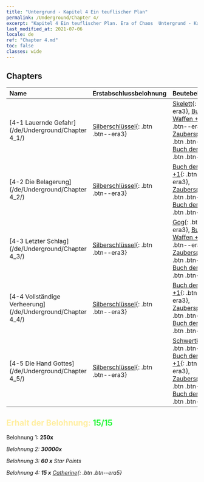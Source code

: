 ```yaml
---
title: "Untergrund - Kapitel 4 Ein teuflischer Plan"
permalink: /Underground/Chapter 4/
excerpt: "Kapitel 4 Ein teuflischer Plan. Era of Chaos  Untergrund - Kapitel 4. Ein teuflischer Plan"
last_modified_at: 2021-07-06
locale: de
ref: "Chapter 4.md"
toc: false
classes: wide
---
```


## Chapters

  | Name |  Erstabschlussbelohnung | Beutebelohnung |
  |:------------|:------------|:------------| 
  | [4-1 Lauernde Gefahr](/de/Underground/Chapter 4_1/) | [Silberschlüssel](/ItemsDE/con_693/){: .btn .btn--era3} | [Skelett](/ItemsDE/unt_208/){: .btn .btn--era3}, [Buch der Waffen +1](/ItemsDE/mat_25/){: .btn .btn--era3}, [Zauberspruchrollen](/ItemsDE/con_694/){: .btn .btn--era3}, [Buch der Waffen](/ItemsDE/mat_18/){: .btn .btn--era3} |
  | [4-2 Die Belagerung](/de/Underground/Chapter 4_2/) | [Silberschlüssel](/ItemsDE/con_693/){: .btn .btn--era3} | [Buch der Waffen +1](/ItemsDE/mat_25/){: .btn .btn--era3}, [Zauberspruchrollen](/ItemsDE/con_694/){: .btn .btn--era3}, [Buch der Waffen](/ItemsDE/mat_18/){: .btn .btn--era3} |
  | [4-3 Letzter Schlag](/de/Underground/Chapter 4_3/) | [Silberschlüssel](/ItemsDE/con_693/){: .btn .btn--era3} | [Gog](/ItemsDE/unt_227/){: .btn .btn--era3}, [Buch der Waffen +1](/ItemsDE/mat_25/){: .btn .btn--era3}, [Zauberspruchrollen](/ItemsDE/con_694/){: .btn .btn--era3}, [Buch der Waffen](/ItemsDE/mat_18/){: .btn .btn--era3} |
  | [4-4 Vollständige Verheerung](/de/Underground/Chapter 4_4/) | [Silberschlüssel](/ItemsDE/con_693/){: .btn .btn--era3} | [Buch der Waffen +1](/ItemsDE/mat_25/){: .btn .btn--era3}, [Zauberspruchrollen](/ItemsDE/con_694/){: .btn .btn--era3}, [Buch der Waffen](/ItemsDE/mat_18/){: .btn .btn--era3} |
  | [4-5 Die Hand Gottes](/de/Underground/Chapter 4_5/) | [Silberschlüssel](/ItemsDE/con_693/){: .btn .btn--era3} | [Schwertkämpfer](/ItemsDE/unt_193/){: .btn .btn--era4}, [Buch der Waffen +1](/ItemsDE/mat_25/){: .btn .btn--era3}, [Zauberspruchrollen](/ItemsDE/con_694/){: .btn .btn--era3}, [Buch der Waffen](/ItemsDE/mat_18/){: .btn .btn--era3} |


## <span style="color: #ffeea0">Erhalt der Belohnung: </span><span style="color: #27f73a">15/15</span>

 Belohnung 1:  **250x** <i class="fas fa-gem"/>

 Belohnung 2:  **30000x** <i class="fas fa-coins"/>

 Belohnung 3: **60 x** Star Points

 Belohnung 4: **15 x** [Catherine](/ItemsDE/her_361/){: .btn .btn--era5}

